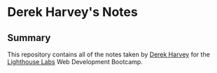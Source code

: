 # Derek Harvey's Notes
## Summary 

This repository contains all of the notes taken by [Derek Harvey](https://github.com/DerekHarvey22) for the [Lighthouse Labs](https://www.lighthouselabs.ca/) Web Development Bootcamp.
